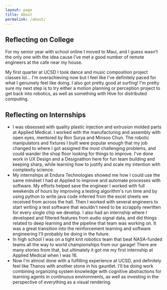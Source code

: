 ```yaml
---
layout: page
title: About
permalink: /about/
---
```

## Reflecting on College
For my senior year with school online I moved to Maui, and I guess wasn’t the only one with the idea cause I’ve met a good number of remote engineers at the cafe near my house.

My first quarter at UCSD I took dance and music composition project classes lol... I'm overachieving now but I feel like I've definitely paced for what I genuinely feel like doing. I also got pretty good at surfing! I'm pretty sure my next step is to try either a motion planning or perception project to get back into robotics, as well as something with Hive for distributed computing.
## Reflecting on Internships
- I was obsessed with quality plastic injection and extrusion molded parts at Applied Medical. I worked with the manufacturing and assembly with open eyes, mentored by Ron Surya and Minsoo Chun. The robotic manipulators and fixtures I built were popular enough that my job changed to where I got assigned the most challenging problems, and could wander the shop floor looking for things to improve. I've done work in UX Design and a Designathon here for fun team building and keeping sharp, while learning how to justify and scale my intention with complexity science.
- My internships at Endura Technologies showed me how I could use the same mindset I had at Applied to improve and automate processes with software. My efforts helped save the engineer I worked with full weekends of hours by improving a testing algorithm's run time and by using python to write java code inferred from the excel sheets we received from across the hall. Then I worked with several engineers to start writing a test software that wouldn't need to be scrappily rewritten for every single chip we develop. I also had an internship where I developed and filtered features from audio signal data, and did things related to deep learning and the pipeline that team was working on. It was a great transition into the reinforcement learning and software engineering I'll probably be doing in the future.
- In high school I was on a tight knit robotics team that beat NASA-funded teams all the way to world championships from our garage! There are many stories from that, but ultimately it got me my first internship at Applied Medical when I was 16.
- Now I'm almost done with a fulfilling experience at UCSD, and definitely feel like Thanos with another stone in his gauntlet. I'll be doing work combining organizing system knowledge with cognitive abstractions for learning agents in continuous environments, as well as investing in the perspective of everything as a visual rendering.